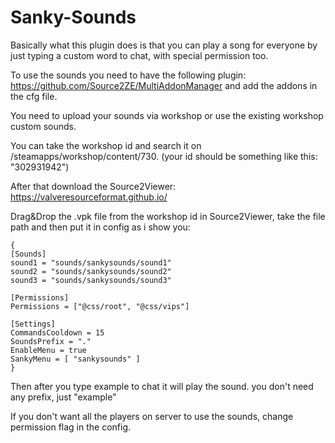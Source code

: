 # Sanky-Sounds

Basically what this plugin does is that you can play a song for everyone by just typing a custom word to chat, with special permission too.

To use the sounds you need to have the following plugin: https://github.com/Source2ZE/MultiAddonManager and add the addons in the cfg file.

You need to upload your sounds via workshop or use the existing workshop custom sounds.

You can take the workshop id and search it on /steamapps/workshop/content/730. (your id should be something like this: "302931942")

After that download the Source2Viewer: https://valveresourceformat.github.io/

Drag&Drop the .vpk file from the workshop id in Source2Viewer, take the file path and then put it in config as i show you:

```
{
[Sounds]
sound1 = "sounds/sankysounds/sound1"
sound2 = "sounds/sankysounds/sound2"
sound3 = "sounds/sankysounds/sound3"

[Permissions]
Permissions = ["@css/root", "@css/vips"]

[Settings]
CommandsCooldown = 15
SoundsPrefix = "."
EnableMenu = true
SankyMenu = [ "sankysounds" ]
}
```
Then after you type example to chat it will play the sound. you don't need any prefix, just "example"

If you don't want all the players on server to use the sounds, change permission flag in the config.
